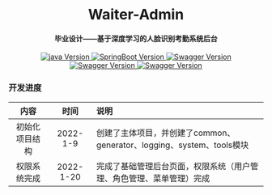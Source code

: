 <div align="center">
<br/>
  <h1 align="center">
    Waiter-Admin
  </h1>
  <h4 align="center">
    毕业设计——基于深度学习的人脸识别考勤系统后台
  </h4> 
</div>





<p align="center">
    <a href="#">
        <img src="https://img.shields.io/badge/java-1.8-green.svg" alt="java Version">
    </a>
    <a href="#">
        <img src="https://img.shields.io/badge/SpringBoot-2.4.0-red.svg" alt="SpringBoot Version">
    </a>
    <a href="#">
        <img src="https://img.shields.io/badge/Mybatis Plus-3.4.1-blue.svg" alt="Swagger Version">
    </a> 
    <a href="#">
        <img src="https://img.shields.io/badge/hutool-5.3.3-orange.svg" alt="Swagger Version">
    </a> 
     <a href="#">
        <img src="https://img.shields.io/badge/kaptcha-0.0.9-blueviolet.svg" alt="Swagger Version">
    </a> 
</p>



### 开发进度

|      内容      |   时间    | 说明                                                         |
| :------------: | :-------: | :----------------------------------------------------------- |
| 初始化项目结构 | 2022-1-9  | 创建了主体项目，并创建了common、generator、logging、system、tools模块 |
|  权限系统完成  | 2022-1-20 | 完成了基础管理后台页面，权限系统（用户管理、角色管理、菜单管理）完成 |



